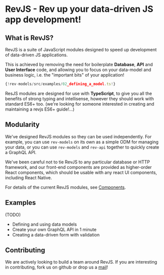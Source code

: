 # RevJS - Rev up your data-driven JS app development!

## What is RevJS?

RevJS is a suite of JavaScript modules designed to speed up development of
data-driven JS applications.

This is achieved by removing the need for boilerplate **Database**, **API** and
**User Interface** code, and allowing you to focus on your data-model and
business logic, i.e. the "important bits" of your application!

```ts
{!rev-models/src/examples/02_defining_a_model.ts!}
```

ResJS modules are designed for use with **TypeScript**, to give you all the
benefits of strong typing and intellisense, however they should work with
standard ES6+ too. (we're looking for someone interested in creating and
maintaining a revjs ES6+ guide!...)

## Modularity

We've designed RevJS modules so they can be used independently. For example, you
can use `rev-models` on its own as a simple ODM for managing your data, or you
can use `rev-models` and `rev-api` together to quickly create a GraphQL API.

We've been careful not to tie RevJS to any particular database or HTTP
framework, and our front-end components are provided as higher-order React
components, which should be usable with any react UI components, including React
Native.

For details of the current RevJS modules, see [Components](components.md).

## Examples

(TODO)

* Defining and using data models
* Create your own GraphQL API in 1 minute
* Creating a data-driven form with validation

## Contributing

We are actively looking to build a team around RevJS. If you are interesting in
contributing, fork us on github or drop us a
[mail](mailto:russ@russellbriggs.co)!
